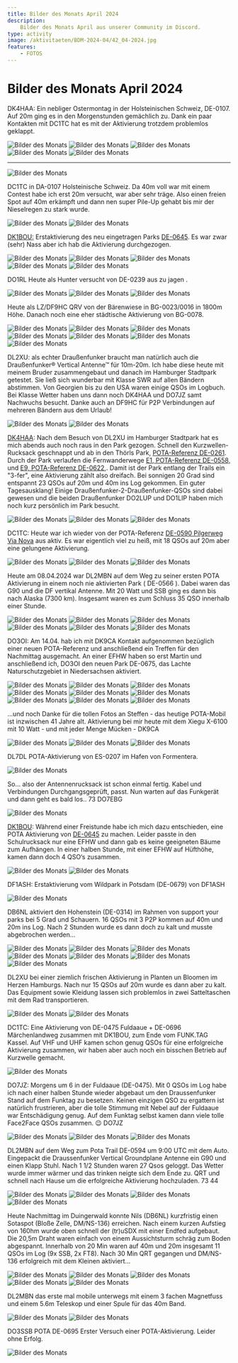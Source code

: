 ```yaml
---
title: Bilder des Monats April 2024
description:
    Bilder des Monats April aus unserer Community im Discord.
type: activity
image: /aktivitaeten/BDM-2024-04/42_04-2024.jpg
features:
    - FOTOS
---
```


# Bilder des Monats April 2024


DK4HAA: Ein nebliger Ostermontag in der Holsteinischen Schweiz, DE-0107. Auf 20m ging es in den Morgenstunden gemächlich zu. Dank ein paar Kontakten mit DC1TC hat es mit der Aktivierung trotzdem problemlos geklappt.

![Bilder des Monats](/aktivitaeten/BDM-2024-04/00_04-2024.jpg)
![Bilder des Monats](/aktivitaeten/BDM-2024-04/01_04-2024.jpg)
![Bilder des Monats](/aktivitaeten/BDM-2024-04/02_04-2024.jpg)
![Bilder des Monats](/aktivitaeten/BDM-2024-04/03_04-2024.jpg)
![Bilder des Monats](/aktivitaeten/BDM-2024-04/04_04-2024.jpg)

---

![Bilder des Monats](/aktivitaeten/BDM-2024-04/05_04-2024.jpg)

DC1TC in DA-0107 Holsteinische Schweiz. Da 40m voll war mit einem Contest habe ich erst 20m versucht, war aber sehr träge. Also einen freien Spot auf 40m erkämpft und dann nen super Pile-Up gehabt bis mir der Nieselregen zu stark wurde.

![Bilder des Monats](/aktivitaeten/BDM-2024-04/06_04-2024.jpg)
![Bilder des Monats](/aktivitaeten/BDM-2024-04/07_04-2024.jpg)

[DK1BOU:](https://www.qrz.com/db/DK1BOU) Erstaktivierung des neu eingetragen Parks [DE-0645](https://pota.app/#/park/DE-0645). Es war zwar (sehr) Nass aber ich hab die Aktivierung durchgezogen.

![Bilder des Monats](/aktivitaeten/BDM-2024-04/08_04-2024.jpg)
![Bilder des Monats](/aktivitaeten/BDM-2024-04/09_04-2024.jpg)
![Bilder des Monats](/aktivitaeten/BDM-2024-04/10_04-2024.jpg)
![Bilder des Monats](/aktivitaeten/BDM-2024-04/11_04-2024.jpg)
![Bilder des Monats](/aktivitaeten/BDM-2024-04/12_04-2024.jpg)

DO1RL Heute als Hunter versucht von DE-0239 aus zu jagen .

![Bilder des Monats](/aktivitaeten/BDM-2024-04/13_04-2024.jpg)
![Bilder des Monats](/aktivitaeten/BDM-2024-04/14_04-2024.jpg)
![Bilder des Monats](/aktivitaeten/BDM-2024-04/15_04-2024.jpg)

Heute als LZ/DF9HC QRV von der Bärenwiese in BG-0023/0016 in 1800m Höhe. Danach noch eine eher städtische Aktivierung von BG-0078.

![Bilder des Monats](/aktivitaeten/BDM-2024-04/16_04-2024.jpg)
![Bilder des Monats](/aktivitaeten/BDM-2024-04/17_04-2024.jpg)
![Bilder des Monats](/aktivitaeten/BDM-2024-04/18_04-2024.jpg)
![Bilder des Monats](/aktivitaeten/BDM-2024-04/19_04-2024.jpg)
![Bilder des Monats](/aktivitaeten/BDM-2024-04/20_04-2024.jpg)
![Bilder des Monats](/aktivitaeten/BDM-2024-04/21_04-2024.jpg)
![Bilder des Monats](/aktivitaeten/BDM-2024-04/22_04-2024.jpg)

DL2XU: als echter Draußenfunker braucht man natürlich auch die Draußenfunker® Vertical Antenne™ für 10m-20m. Ich habe diese heute mit meinem Bruder zusammengebaut und danach im Hamburger Stadtpark getestet. Sie ließ sich wunderbar mit Klasse SWR auf allen Bändern abstimmen. Von Georgien bis zu den USA waren einige QSOs im Logbuch.
Bei Klasse Wetter haben uns dann noch DK4HAA und DO7JZ samt Nachwuchs besucht. Danke auch an  DF9HC für P2P Verbindungen auf mehreren Bändern aus dem Urlaub!

![Bilder des Monats](/aktivitaeten/BDM-2024-04/23_04-2024.jpg)
![Bilder des Monats](/aktivitaeten/BDM-2024-04/24_04-2024.jpg)

[DK4HAA](https://www.qrz.com/db/DK4HAA): Nach dem Besuch von DL2XU im Hamburger Stadtpark hat es mich abends auch noch raus in den Park gezogen. Schnell den Kurzwellen-Rucksack geschnappt und ab in den Thörls Park, [POTA-Referenz DE-0261](https://pota.app/#/park/DE-0261). Durch der Park verlaufen die Fernwanderwege [E1, POTA-Referenz DE-0558,](https://pota.app/#/park/DE-0558) und [E9, POTA-Referenz DE-0622,](https://pota.app/#/park/DE-0622). Damit ist der Park entlang der Trails ein "3-fer", eine Aktivierung zählt also dreifach. Bei sonnigen 20 Grad sind entspannt 23 QSOs auf 20m und 40m ins Log gekommen. Ein guter Tagesausklang! Einige Draußenfunker-2-Draußenfunker-QSOs sind dabei gewesen und die beiden Draußenfunker DO2LUP und DO1LIP haben mich noch kurz persönlich im Park besucht.

![Bilder des Monats](/aktivitaeten/BDM-2024-04/25_04-2024.jpg)
![Bilder des Monats](/aktivitaeten/BDM-2024-04/26_04-2024.jpg)
![Bilder des Monats](/aktivitaeten/BDM-2024-04/27_04-2024.jpg)

DC1TC: Heute war ich wieder von der POTA-Referenz [DE-0590 Pilgerweg Via Nova](https://pota.app/#/park/DE-0590) aus aktiv.
Es war eigentlich viel zu heiß, mit 18 QSOs auf 20m aber eine gelungene Aktivierung.

![Bilder des Monats](/aktivitaeten/BDM-2024-04/28_04-2024.jpg)
![Bilder des Monats](/aktivitaeten/BDM-2024-04/29_04-2024.jpg)
![Bilder des Monats](/aktivitaeten/BDM-2024-04/30_04-2024.jpg)

Heute am 08.04.2024 war DL2MBN auf dem Weg zu seiner ersten POTA Aktivierung in einem noch nie aktivierten Park ( DE-0566 ). Dabei waren das G90 und die DF vertikal Antenne. Mit 20 Watt und SSB ging es dann bis nach Alaska (7300 km). Insgesamt waren es zum Schluss 35 QSO innerhalb einer Stunde.

![Bilder des Monats](/aktivitaeten/BDM-2024-04/32_04-2024.jpg)
![Bilder des Monats](/aktivitaeten/BDM-2024-04/33_04-2024.jpg)
![Bilder des Monats](/aktivitaeten/BDM-2024-04/34_04-2024.jpg)
![Bilder des Monats](/aktivitaeten/BDM-2024-04/35_04-2024.jpg)
![Bilder des Monats](/aktivitaeten/BDM-2024-04/36_04-2024.jpg)
![Bilder des Monats](/aktivitaeten/BDM-2024-04/37_04-2024.jpg)

DO3OI: Am 14.04. hab ich mit DK9CA Kontakt aufgenommen bezüglich einer neuen POTA-Referenz und anschließend ein Treffen für den Nachmittag ausgemacht. An einer EFHW haben so erst Martin und anschließend ich, DO3OI den neuen Park DE-0675, das Lachte Naturschutzgebiet in Niedersachsen aktiviert.

![Bilder des Monats](/aktivitaeten/BDM-2024-04/38_04-2024.jpg)
![Bilder des Monats](/aktivitaeten/BDM-2024-04/39_04-2024.jpg)
![Bilder des Monats](/aktivitaeten/BDM-2024-04/40_04-2024.jpg)
![Bilder des Monats](/aktivitaeten/BDM-2024-04/41_04-2024.jpg)
![Bilder des Monats](/aktivitaeten/BDM-2024-04/42_04-2024.jpg)
![Bilder des Monats](/aktivitaeten/BDM-2024-04/43_04-2024.jpg)
![Bilder des Monats](/aktivitaeten/BDM-2024-04/44_04-2024.jpg)
![Bilder des Monats](/aktivitaeten/BDM-2024-04/45_04-2024.jpg)
![Bilder des Monats](/aktivitaeten/BDM-2024-04/46_04-2024.jpg)

…und noch Danke für die tollen Fotos an Steffen - das heutige POTA-Mobil ist inzwischen 41 Jahre alt. Aktivierung bei mir heute mit dem Xiegu X-6100 mit 10 Watt - und mit jeder Menge Mücken - DK9CA

![Bilder des Monats](/aktivitaeten/BDM-2024-04/47_04-2024.jpg)
![Bilder des Monats](/aktivitaeten/BDM-2024-04/48_04-2024.jpg)
![Bilder des Monats](/aktivitaeten/BDM-2024-04/49_04-2024.jpg)

DL7DL POTA-Aktivierung von ES-0207 im Hafen von Formentera.

![Bilder des Monats](/aktivitaeten/BDM-2024-04/50_04-2024.jpg)

So… also der Antennenrucksack ist schon einmal fertig. Kabel und Verbindungen Durchgangsgeprüft, passt.
Nun warten auf das Funkgerät und dann geht es bald los.. 73 DO7EBG

![Bilder des Monats](/aktivitaeten/BDM-2024-04/51_04-2024.jpg)

[DK1BOU](https://www.qrz.com/db/DK1BOU): Während einer Freistunde habe ich mich dazu entschieden, eine POTA Aktivierung von [DE-0645](https://pota.app/#/park/DE-0645) zu machen. Leider passte in den Schulrucksack nur eine EFHW und dann gab es keine geeigneten Bäume zum Aufhängen. In einer halben Stunde, mit einer EFHW auf Hüfthöhe, kamen dann doch 4 QSO‘s zusammen.

![Bilder des Monats](/aktivitaeten/BDM-2024-04/52_04-2024.jpg)
![Bilder des Monats](/aktivitaeten/BDM-2024-04/53_04-2024.jpg)

DF1ASH: Erstaktivierung vom Wildpark in Potsdam (DE-0679) von DF1ASH

![Bilder des Monats](/aktivitaeten/BDM-2024-04/54_04-2024.jpg)

DB6NL aktiviert den Hohenstein (DE-0314) im Rahmen von support your parks bei 5 Grad und Schauern. 16 QSOs mit 3 P2P kommen auf 40m und 20m ins Log. Nach 2 Stunden wurde es dann doch zu kalt und musste abgebrochen werden…

![Bilder des Monats](/aktivitaeten/BDM-2024-04/55_04-2024.jpg)
![Bilder des Monats](/aktivitaeten/BDM-2024-04/56_04-2024.jpg)
![Bilder des Monats](/aktivitaeten/BDM-2024-04/57_04-2024.jpg)
![Bilder des Monats](/aktivitaeten/BDM-2024-04/58_04-2024.jpg)
![Bilder des Monats](/aktivitaeten/BDM-2024-04/59_04-2024.jpg)
![Bilder des Monats](/aktivitaeten/BDM-2024-04/60_04-2024.jpg)
![Bilder des Monats](/aktivitaeten/BDM-2024-04/61_04-2024.jpg)

DL2XU bei einer ziemlich frischen Aktivierung in Planten un Bloomen im Herzen Hamburgs. Nach nur 15 QSOs auf 20m wurde es dann aber zu kalt. Das Equipment sowie Kleidung lassen sich problemlos in zwei Satteltaschen mit dem Rad transportieren.

![Bilder des Monats](/aktivitaeten/BDM-2024-04/62_04-2024.jpg)
![Bilder des Monats](/aktivitaeten/BDM-2024-04/63_04-2024.jpg)

DC1TC: Eine Aktivierung von DE-0475 Fuldaaue + DE-0696 Märchenlandweg zusammen mit DK1BOU, zum Ende vom FUNK.TAG Kassel.
Auf VHF und UHF kamen schon genug QSOs für eine erfolgreiche Aktivierung zusammen, wir haben aber auch noch ein bisschen Betrieb auf Kurzwelle gemacht.

![Bilder des Monats](/aktivitaeten/BDM-2024-04/64_04-2024.jpg)

DO7JZ: Morgens um 6 in der Fuldaaue (DE-0475). Mit 0 QSOs im Log habe ich nach einer halben Stunde wieder abgebaut um den Draussenfunker Stand auf dem Funktag zu besetzen. Keinen einzigen QSO zu ergattern ist natürlich frustrieren, aber die tolle Stimmung mit Nebel auf der Fuldaaue war Entschädigung genug. Auf dem Funktag selbst kamen dann viele tolle Face2Face QSOs zusammen. 😉 DO7JZ

![Bilder des Monats](/aktivitaeten/BDM-2024-04/65_04-2024.jpg)
![Bilder des Monats](/aktivitaeten/BDM-2024-04/66_04-2024.jpg)
![Bilder des Monats](/aktivitaeten/BDM-2024-04/67_04-2024.jpg)

DL2MBN auf dem Weg zum Pota Trail DE-0594 um 9:00 UTC mit dem Auto. Eingepackt die Draussenfunker Vertical Groundplane Antenne ein G90 und einen Klapp Stuhl. Nach 1 1/2 Stunden waren 27 Qsos geloggt. Das Wetter wurde immer wärmer und das trinken neigte sich dem Ende zu. QRT und schnell nach Hause um die erfolgreiche Aktivierung hochzuladen. 73 44

![Bilder des Monats](/aktivitaeten/BDM-2024-04/68_04-2024.jpg)
![Bilder des Monats](/aktivitaeten/BDM-2024-04/69_04-2024.jpg)
![Bilder des Monats](/aktivitaeten/BDM-2024-04/70_04-2024.jpg)
![Bilder des Monats](/aktivitaeten/BDM-2024-04/71_04-2024.jpg)

Heute Nachmittag im Duingerwald konnte Nils (DB6NL) kurzfristig einen Sotaspot (Bloße Zelle, DM/NS-136) erreichen. Nach einem kurzen Aufstieg von 160hm wurde oben schnell der (tr)uSDX mit einer Endfed aufgebaut. Die 20,5m Draht waren einfach von einem Aussichtsturm schräg zum Boden abgespannt. Innerhalb von 20 Min waren auf 40m und 20m insgesamt 11 QSOs im Log (9x SSB, 2x FT8). Nach 30 Min QRT gegangen und DM/NS-136 erfolgreich mit dem Kleinen aktiviert…

![Bilder des Monats](/aktivitaeten/BDM-2024-04/72_04-2024.jpg)
![Bilder des Monats](/aktivitaeten/BDM-2024-04/73_04-2024.jpg)
![Bilder des Monats](/aktivitaeten/BDM-2024-04/74_04-2024.jpg)
![Bilder des Monats](/aktivitaeten/BDM-2024-04/75_04-2024.jpg)
![Bilder des Monats](/aktivitaeten/BDM-2024-04/76_04-2024.jpg)

DL2MBN das erste mal mobile unterwegs mit einem 3 fachen Magnetfuss und einem 5.6m Teleskop und einer Spule für das 40m Band.

![Bilder des Monats](/aktivitaeten/BDM-2024-04/77_04-2024.jpg)
![Bilder des Monats](/aktivitaeten/BDM-2024-04/78_04-2024.jpg)

DO3SSB POTA DE-0695 Erster Versuch einer POTA-Aktivierung. Leider ohne Erfolg.

![Bilder des Monats](/aktivitaeten/BDM-2024-04/79_04-2024.jpg)

